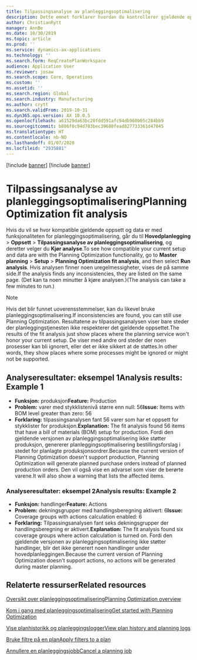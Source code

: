 ```yaml
---
title: Tilpassingsanalyse av planleggingsoptimalisering
description: Dette emnet forklarer hvordan du kontrollerer gjeldende oppsett og data mot funksjonene i planleggingsoptimaliseringsfunksjonaliteten.
author: ChristianRytt
manager: AnnBe
ms.date: 10/30/2019
ms.topic: article
ms.prod: ''
ms.service: dynamics-ax-applications
ms.technology: ''
ms.search.form: ReqCreatePlanWorkspace
audience: Application User
ms.reviewer: josaw
ms.search.scope: Core, Operations
ms.custom: ''
ms.assetid: ''
ms.search.region: Global
ms.search.industry: Manufacturing
ms.author: crytt
ms.search.validFrom: 2019-10-31
ms.dyn365.ops.version: AX 10.0.5
ms.openlocfilehash: a61529da63bc20fdd591afc94db960b05c284bb9
ms.sourcegitcommit: b806f0c94d703bec39680fead827733361d47045
ms.translationtype: HT
ms.contentlocale: nb-NO
ms.lasthandoff: 01/07/2020
ms.locfileid: "2935881"
---
```

[!include [banner](../../includes/preview-banner.md)]
[!include [banner](../../includes/banner.md)]

# <a name="planning-optimization-fit-analysis"></a><span data-ttu-id="47120-103">Tilpassingsanalyse av planleggingsoptimalisering</span><span class="sxs-lookup"><span data-stu-id="47120-103">Planning Optimization fit analysis</span></span>

<span data-ttu-id="47120-104">Hvis du vil se hvor kompatible gjeldende oppsett og data er med funksjonaliteten for planleggingsoptimalisering, går du til **Hovedplanlegging** \> **Oppsett** \> **Tilpassingsanalyse av planleggingsoptimalisering**, og deretter velger du **Kjør analyse**.</span><span class="sxs-lookup"><span data-stu-id="47120-104">To see how compatible your current setup and data are with the Planning Optimization functionality, go to **Master planning** \> **Setup** \> **Planning Optimization fit analysis**, and then select **Run analysis**.</span></span> <span data-ttu-id="47120-105">Hvis analysen finner noen uregelmessigheter, vises de på samme side.</span><span class="sxs-lookup"><span data-stu-id="47120-105">If the analysis finds any inconsistencies, they are listed on the same page.</span></span> <span data-ttu-id="47120-106">(Det kan ta noen minutter å kjøre analysen.)</span><span class="sxs-lookup"><span data-stu-id="47120-106">(The analysis can take a few minutes to run.)</span></span>

> [!NOTE]
> <span data-ttu-id="47120-107">Hvis det blir funnet uoverensstemmelser, kan du likevel bruke planleggingsoptimalisering.</span><span class="sxs-lookup"><span data-stu-id="47120-107">If inconsistencies are found, you can still use Planning Optimization.</span></span> <span data-ttu-id="47120-108">Resultatene av tilpassingsanalysen viser bare steder der planleggingstjenesten ikke respekterer det gjeldende oppsettet.</span><span class="sxs-lookup"><span data-stu-id="47120-108">The results of the fit analysis just show places where the planning service won't honor your current setup.</span></span> <span data-ttu-id="47120-109">De viser med andre ord steder der noen prosesser kan bli ignorert, eller det er ikke sikkert at de støttes.</span><span class="sxs-lookup"><span data-stu-id="47120-109">In other words, they show places where some processes might be ignored or might not be supported.</span></span>

## <a name="analysis-results-example-1"></a><span data-ttu-id="47120-110">Analyseresultater: eksempel 1</span><span class="sxs-lookup"><span data-stu-id="47120-110">Analysis results: Example 1</span></span>

- <span data-ttu-id="47120-111">**Funksjon:** produksjon</span><span class="sxs-lookup"><span data-stu-id="47120-111">**Feature:** Production</span></span>
- <span data-ttu-id="47120-112">**Problem:** varer med stykklistenivå større enn null: 56</span><span class="sxs-lookup"><span data-stu-id="47120-112">**Issue:** Items with BOM level greater than zero: 56</span></span>
- <span data-ttu-id="47120-113">**Forklaring:** tilpassingsanalysen fant 56 varer som har et oppsett for stykklister for produksjon.</span><span class="sxs-lookup"><span data-stu-id="47120-113">**Explanation:** The fit analysis found 56 items that have a bill of materials (BOM) setup for production.</span></span> <span data-ttu-id="47120-114">Fordi den gjeldende versjonen av planleggingsoptimalisering ikke støtter produksjon, genererer planleggingsoptimalisering bestillingsforslag i stedet for planlagte produksjonsordrer.</span><span class="sxs-lookup"><span data-stu-id="47120-114">Because the current version of Planning Optimization doesn't support production, Planning Optimization will generate planned purchase orders instead of planned production orders.</span></span> <span data-ttu-id="47120-115">Den vil også vise en advarsel som viser de berørte varene.</span><span class="sxs-lookup"><span data-stu-id="47120-115">It will also show a warning that lists the affected items.</span></span>

### <a name="analysis-results-example-2"></a><span data-ttu-id="47120-116">Analyseresultater: eksempel 2</span><span class="sxs-lookup"><span data-stu-id="47120-116">Analysis results: Example 2</span></span>

- <span data-ttu-id="47120-117">**Funksjon:** handlinger</span><span class="sxs-lookup"><span data-stu-id="47120-117">**Feature:** Actions</span></span>
- <span data-ttu-id="47120-118">**Problem:** dekningsgrupper med handlingsberegning aktivert: 6</span><span class="sxs-lookup"><span data-stu-id="47120-118">**Issue:** Coverage groups with actions calculation enabled: 6</span></span>
- <span data-ttu-id="47120-119">**Forklaring:** Tilpassingsanalysen fant seks dekningsgrupper der handlingsberegning er aktivert.</span><span class="sxs-lookup"><span data-stu-id="47120-119">**Explanation:** The fit analysis found six coverage groups where action calculation is turned on.</span></span> <span data-ttu-id="47120-120">Fordi den gjeldende versjonen av planleggingsoptimalisering ikke støtter handlinger, blir det ikke generert noen handlinger under hovedplanleggingen.</span><span class="sxs-lookup"><span data-stu-id="47120-120">Because the current version of Planning Optimization doesn't support actions, no actions will be generated during master planning.</span></span>

## <a name="related-resources"></a><span data-ttu-id="47120-121">Relaterte ressurser</span><span class="sxs-lookup"><span data-stu-id="47120-121">Related resources</span></span>

[<span data-ttu-id="47120-122">Oversikt over planleggingsoptimalisering</span><span class="sxs-lookup"><span data-stu-id="47120-122">Planning Optimization overview</span></span>](planning-optimization-overview.md)

[<span data-ttu-id="47120-123">Kom i gang med planleggingsoptimalisering</span><span class="sxs-lookup"><span data-stu-id="47120-123">Get started with Planning Optimization</span></span>](get-started.md)

[<span data-ttu-id="47120-124">Vise planhistorikk og planleggingslogger</span><span class="sxs-lookup"><span data-stu-id="47120-124">View plan history and planning logs</span></span>](plan-history-logs.md)

[<span data-ttu-id="47120-125">Bruke filtre på en plan</span><span class="sxs-lookup"><span data-stu-id="47120-125">Apply filters to a plan</span></span>](plan-filters.md)

[<span data-ttu-id="47120-126">Annullere en planleggingsjobb</span><span class="sxs-lookup"><span data-stu-id="47120-126">Cancel a planning job</span></span>](cancel-planning-job.md)
